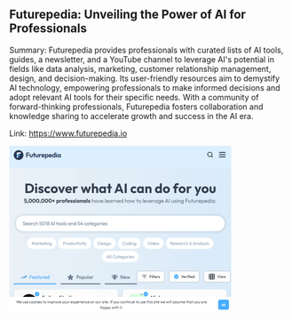 ## Futurepedia: Unveiling the Power of AI for Professionals
Summary: Futurepedia provides professionals with curated lists of AI tools, guides, a newsletter, and a YouTube channel to leverage AI's potential in fields like data analysis, marketing, customer relationship management, design, and decision-making. Its user-friendly resources aim to demystify AI technology, empowering professionals to make informed decisions and adopt relevant AI tools for their specific needs. With a community of forward-thinking professionals, Futurepedia fosters collaboration and knowledge sharing to accelerate growth and success in the AI era.

Link: https://www.futurepedia.io

<img src="/img/a4a89fbd-7da4-4e0c-9711-a41735ec361a.png" width="400" />
<br/><br/>
